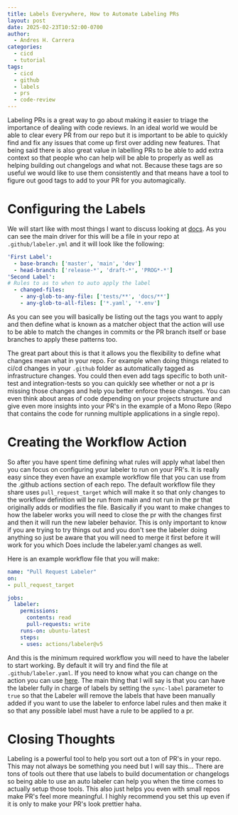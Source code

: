 ```yaml
---
title: Labels Everywhere, How to Automate Labeling PRs
layout: post
date: 2025-02-23T10:52:00-0700
author:
  - Andres H. Carrera
categories:
  - cicd
  - tutorial
tags:
  - cicd
  - github
  - labels
  - prs
  - code-review
---
```

Labeling PRs is a great way to go about making it easier to triage the importance of dealing with code reviews. In an ideal world we would be able to clear every PR from our repo but it is important to be able to quickly find and fix any issues that come up first over adding new features. That being said there is also great value in labelling PRs to be able to add extra context so that people who can help will be able to properly as well as helping building out changelogs and what not. Because these tags are so useful we would like to use them consistently and that means have a tool to figure out good tags to add to your PR for you automagically.

# Configuring the Labels

We will start like with most things I want to discuss looking at [docs](https://github.com/marketplace/actions/labeler). As you can see the main driver for this will be a file in your repo at `.github/labeler.yml` and it will look like the following:

```yml
'First Label':
  - base-branch: ['master', 'main', 'dev']
  - head-branch: ['release-*', 'draft-*', 'PROG*-*']
'Second Label':
# Rules to as to when to auto apply the label
  - changed-files:
    - any-glob-to-any-file: ['tests/**', 'docs/**']
    - any-glob-to-all-files: ['*.yaml', '*.env']
```

As you can see you will basically be listing out the tags you want to apply and then define what is known as a matcher object that the action will use to be able to match the changes in commits or the PR branch itself or base branches to apply these patterns too.

The great part about this is that it allows you the flexibility to define what changes mean what in your repo. For example when doing things related to ci/cd changes in your `.github` folder as automatically tagged as infrastructure changes. You could then even add tags specific to both unit-test and integration-tests so you can quickly see whether or not a pr is missing those changes and help you better enforce these changes. You can even think about areas of code depending on your projects structure and give even more insights into your PR's in the example of a Mono Repo (Repo that contains the code for running multiple applications in a single repo).

# Creating the Workflow Action

So after you have spent time defining what rules will apply what label then you can focus on configuring your labeler to run on your PR's. It is really easy since they even have an example workflow file that you can use from the .github actions section of each repo. The default workflow file they share uses `pull_request_target` which will make it so that only changes to the workflow definition will be run from main and not run in the pr that originally adds or modifies the file. Basically if you want to make changes to how the labeler works you will need to close the pr with the changes first and then it will run the new labeler behavior. This is only important to know if you are trying to try things out and you don't see the labeler doing anything so just be aware that you will need to merge it first before it will work for you which Does include the labeler.yaml changes as well.

Here is an example workflow file that you will make:
````yaml
name: "Pull Request Labeler"
on:
- pull_request_target

jobs:
  labeler:
    permissions:
      contents: read
      pull-requests: write
    runs-on: ubuntu-latest
    steps:
    - uses: actions/labeler@v5
````

And this is the minimum required workflow you will need to have the labeler to start working. By default it will try and find the file at `.github/labeler.yaml`. If you need to know what you can change on the action you can use [here](https://github.com/marketplace/actions/labeler#inputs). The main thing that I will say is that you can have the labeler fully in charge of labels by setting the `sync-label` parameter to `true` so that the Labeler will remove the labels that have been manually added if you want to use the labeler to enforce label rules and then make it so that any possible label must have a rule to be applied to a pr.


# Closing Thoughts

Labeling is a powerful tool to help you sort out a ton of PR's in your repo. This may not always be something you need but I will say this... There are tons of tools out there that use labels to build documentation or changelogs so being able to use an auto labeler can help you when the time comes to actually setup those tools. This also just helps you even with small repos make PR's feel more meaningful. I highly recommend you set this up even if it is only to make your PR's look prettier haha. 
